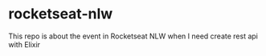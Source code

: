 # rocketseat-nlw
This repo is about the event in Rocketseat NLW when I need create rest api with Elixir
